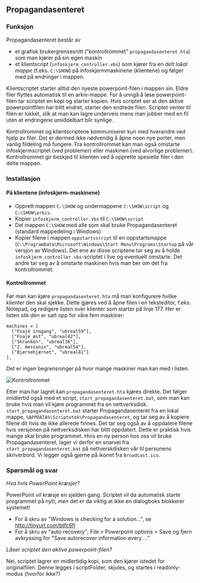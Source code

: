 ## Propagandasenteret

### Funksjon

Propagandasenteret består av 
- et grafisk brukergrensesnitt ("kontrollrommet" `propagandasenteret.hta`) som man kjører på sin egen maskin
- et klientscript (`infoskjerm_controller.vbs`) som kjører fra en *delt lokal mappe* (f.eks. `C:\SHOW`) på infoskjermmaskinene (klientene) og følger med på endringer i mappen. 

Klientscriptet starter alltid den nyeste powerpoint-filen i mappen sin. Eldre filer flyttes automatisk til en arkiv-mappe. For å unngå å løse powerpoint-filen tar scriptet en kopi og starter kopien. Hvis scriptet ser at den aktive powerpointfilen har blitt endret, starter den endrede filen. Scriptet venter til filen er lukket, slik at man kan lagre underveis mens man jobber med en fil uten at endringene umiddelbart blir synlige.

Kontrollrommet og klientscriptene kommuniserer kun med hverandre ved hjelp av filer. Det er dermed ikke nødvendig å åpne noen nye porter, men vanlig fildeling må fungere. Fra kontrollrommet kan man også omstarte infoskjermscriptet (ved problemer) eller maskinen (ved alvorlige problemer). Kontrollrommet gir beskjed til klienten ved å opprette spesielle filer i den delte mappen.

### Installasjon

#### På klientene (infoskjerm-maskinene)

- Opprett mappen `C:\SHOW` og undermappene `C:\SHOW\script` og `C:\SHOW\arkiv`. 
- Kopier `infoskjerm_controller.vbs` til `C:\SHOW\script`
- Del mappen `C:\SHOW` med alle som skal bruke Propagandasenteret (standard mappedeling i Windows)
- Kopier filene i mappen `oppstartsscript` til en oppstartsmappe (`C:\ProgramData\Microsoft\Windows\Start Menu\Programs\Startup` på vår versjon av Windows). Det ene av disse scriptene tar seg av å holde `infoskjerm_controller.vbs`-scriptet i live og eventuelt omstarte. Det andre tar seg av å omstarte maskinen hvis man ber om det fra kontrollrommet.

#### Kontrollrommet

Før man kan kjøre `propagandasenteret.hta` må man konfigurere hvilke klienter den skal sjekke. Dette gjøres ved å åpne filen i en teksteditor, f.eks. Notepad, og redigere listen over klienter som starter på linje 177. Her er listen slik den er satt opp for våre fem maskiner:

    machines = [
      ["Foajé inngang", "ubreal59"],
      ["Foajé øst", "ubreal42"],
      ["Skranken", "ubreal36"],
      ["2. messanin", "ubreal54"],
      ["Bjørnehjørnet", "ubreal41"]
    ],

Det er ingen begrensninger på hvor mange maskiner man kan med i listen.

![Kontrollrommet](https://raw.github.com/scriptotek/propagandasenter/master/propagandasenteret.png)

Etter man har lagret kan `propagandasenteret.hta` kjøres direkte.  Det følger imidlertid også med et script, `start_propagandasenteret.bat`, som man kan bruke hvis man vil kjøre programmet fra en nettverksdisk. `start_propagandasenteret.bat` starter Propagandasenteret fra en lokal mappe, `%APPDATA%\Scriptotek\Propagandasenteret`, og tar seg av å kopiere filene dit hvis de ikke allerede finnes. Det tar seg også av å oppdatere filene hvis versjonen på nettverksdisken har blitt oppdatert. Dette er praktisk hvis mange skal bruke programmet. Hvis en ny person hos oss vil bruke Propagandasenteret, lager vi derfor en snarvei fra `start_propagandasenteret.bat` på nettverskdisken vår til personens skriverbord. Vi legger også gjerne på ikonet fra `Broadcast.ico`. 

### Spørsmål og svar

*Hva hvis PowerPoint kræsjer?*

PowerPoint *vil* kræsje en sjelden gang. Scriptet vil da automatisk starte programmet på nytt, *men* det er da viktig at ikke en dialogboks blokkerer systemet!
 - For å skru av "Windows is checking for a solution…", se <http://tinyurl.com/btfc6fl>
 - For å skru av "auto recovery"; File > Powerpoint options > Save og fjern
   avkryssing for "Save autorecover information every ..."

*Låser scriptet den aktive powerpoint-filen?*

Nei, scriptet lagrer en midlertidig kopi, som den kjører istedet for originalfilen. Denne legges i scriptFolder, skjules, og startes i readonly-modus (hvorfor ikke?)

